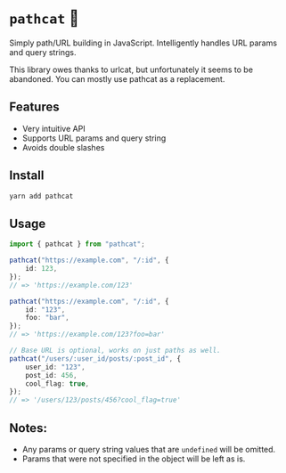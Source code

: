 # `pathcat` 🐾

Simply path/URL building in JavaScript. Intelligently handles URL params and query strings.

This library owes thanks to urlcat, but unfortunately it seems to be abandoned. You can mostly use pathcat as a replacement.

## Features

- Very intuitive API
- Supports URL params and query string
- Avoids double slashes

## Install

```sh
yarn add pathcat
```

## Usage

```typescript
import { pathcat } from "pathcat";

pathcat("https://example.com", "/:id", {
	id: 123,
});
// => 'https://example.com/123'

pathcat("https://example.com", "/:id", {
	id: "123",
	foo: "bar",
});
// => 'https://example.com/123?foo=bar'

// Base URL is optional, works on just paths as well.
pathcat("/users/:user_id/posts/:post_id", {
	user_id: "123",
	post_id: 456,
	cool_flag: true,
});
// => '/users/123/posts/456?cool_flag=true'
```

## Notes:

- Any params or query string values that are `undefined` will be omitted.
- Params that were not specified in the object will be left as is.
